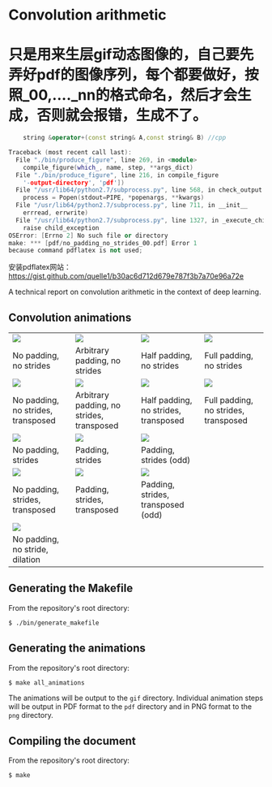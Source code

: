 # Convolution arithmetic
# 只是用来生层gif动态图像的，自己要先弄好pdf的图像序列，每个都要做好，按照_00,...._nn的格式命名，然后才会生成，否则就会报错，生成不了。
```cpp
	string &operator+(const string& A,const string& B) //cpp

Traceback (most recent call last):
  File "./bin/produce_figure", line 269, in <module>
    compile_figure(which_, name, step, **args_dict)
  File "./bin/produce_figure", line 216, in compile_figure
    '-output-directory', 'pdf'])
  File "/usr/lib64/python2.7/subprocess.py", line 568, in check_output
    process = Popen(stdout=PIPE, *popenargs, **kwargs)
  File "/usr/lib64/python2.7/subprocess.py", line 711, in __init__
    errread, errwrite)
  File "/usr/lib64/python2.7/subprocess.py", line 1327, in _execute_child
    raise child_exception
OSError: [Errno 2] No such file or directory
make: *** [pdf/no_padding_no_strides_00.pdf] Error 1
because command pdflatex is not used;
```
安装pdflatex网站：https://gist.github.com/quelle1/b30ac6d712d679e787f3b7a70e96a72e

A technical report on convolution arithmetic in the context of deep learning.

## Convolution animations

<table style="width:100%">
  <tr>
    <td><img src="gif/no_padding_no_strides.gif"></td>
    <td><img src="gif/arbitrary_padding_no_strides.gif"></td>
    <td><img src="gif/same_padding_no_strides.gif"></td>
    <td><img src="gif/full_padding_no_strides.gif"></td>
  </tr>
  <tr>
    <td>No padding, no strides</td>
    <td>Arbitrary padding, no strides</td>
    <td>Half padding, no strides</td>
    <td>Full padding, no strides</td>
  </tr>
  <tr>
    <td><img src="gif/no_padding_no_strides_transposed.gif"></td>
    <td><img src="gif/arbitrary_padding_no_strides_transposed.gif"></td>
    <td><img src="gif/same_padding_no_strides_transposed.gif"></td>
    <td><img src="gif/full_padding_no_strides_transposed.gif"></td>
  </tr>
  <tr>
    <td>No padding, no strides, transposed</td>
    <td>Arbitrary padding, no strides, transposed</td>
    <td>Half padding, no strides, transposed</td>
    <td>Full padding, no strides, transposed</td>
  </tr>
  <tr>
    <td><img src="gif/no_padding_strides.gif"></td>
    <td><img src="gif/padding_strides.gif"></td>
    <td><img src="gif/padding_strides_odd.gif"></td>
    <td></td>
  </tr>
  <tr>
    <td>No padding, strides</td>
    <td>Padding, strides</td>
    <td>Padding, strides (odd)</td>
    <td></td>
  </tr>
  <tr>
    <td><img src="gif/no_padding_strides_transposed.gif"></td>
    <td><img src="gif/padding_strides_transposed.gif"></td>
    <td><img src="gif/padding_strides_odd_transposed.gif"></td>
    <td></td>
  </tr>
  <tr>
    <td>No padding, strides, transposed</td>
    <td>Padding, strides, transposed</td>
    <td>Padding, strides, transposed (odd)</td>
    <td></td>
  </tr>
  <tr>
    <td><img src="gif/dilation.gif"></td>
    <td></td>
    <td></td>
    <td></td>
  </tr>
  <tr>
    <td>No padding, no stride, dilation</td>
    <td></td>
    <td></td>
    <td></td>
  </tr>
</table>

## Generating the Makefile

From the repository's root directory:

``` bash
$ ./bin/generate_makefile
```
## Generating the animations

From the repository's root directory:

``` bash
$ make all_animations
```

The animations will be output to the `gif` directory. Individual animation steps
will be output in PDF format to the `pdf` directory and in PNG format to the
`png` directory.

## Compiling the document

From the repository's root directory:

``` bash
$ make
```
